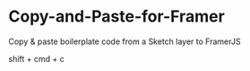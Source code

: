 Copy-and-Paste-for-Framer
=========================

Copy &amp; paste boilerplate code from a Sketch layer to FramerJS

shift + cmd + c
